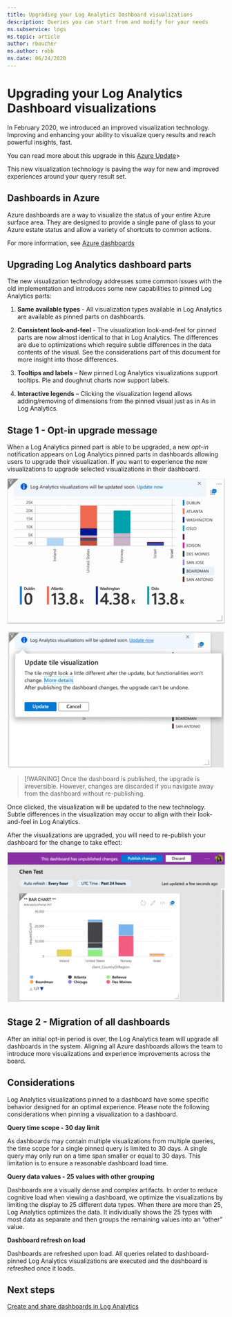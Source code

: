 ```yaml
---
title: Upgrading your Log Analytics Dashboard visualizations
description: Queries you can start from and modify for your needs 
ms.subservice: logs
ms.topic: article
author: rboucher
ms.author: robb
ms.date: 06/24/2020
---
```


# Upgrading your Log Analytics Dashboard visualizations

In February 2020, we introduced an improved visualization technology. Improving and enhancing your ability to visualize query results and reach powerful insights, fast. 

You can read more about this upgrade in this [Azure Update](https://azure.microsoft.com/updates/azure-monitor-log-analytics-upgraded-results-visualization/)> 

This new visualization technology is paving the way for new and improved experiences around your query result set. 

## Dashboards in Azure

Azure dashboards are a way to visualize the status of your entire Azure surface area. They are designed to provide a single pane of glass to your Azure estate status and allow a variety of shortcuts to common actions. 

For more information, see [Azure dashboards](https://docs.microsoft.com/azure/azure-portal/azure-portal-dashboards)


## Upgrading Log Analytics dashboard parts

The new visualization technology addresses some common issues with the old implementation and introduces some new capabilities to pinned Log Analytics parts: 

1. **Same available types** - All visualization types available in Log Analytics are available as pinned parts on dashboards.

1. **Consistent look-and-feel** - The visualization look-and-feel for pinned parts are now almost identical to that in Log Analytics. The differences are due to optimizations which require subtle differences in the data contents of the visual. See the considerations part of this document for more insight into those differences.

1. **Tooltips and labels** – New pinned Log Analytics visualizations support tooltips. Pie and doughnut charts now support labels.

1. **Interactive legends** – Clicking the visualization legend allows adding/removing of dimensions from the pinned visual just as in As in Log Analytics.

## Stage 1 - Opt-in upgrade message

When a Log Analytics pinned part is able to be upgraded, a new *opt-in* notification appears on Log Analytics pinned parts in dashboards allowing users to upgrade their visualization. If you want to experience the new visualizations to upgrade selected visualizations in their dashboard.

 
![Sidebar](media/dashboard-upgrade/update-message-1.png)
 
![Sidebar](media/dashboard-upgrade/update-message-2.png)

> [!WARNING] Once the dashboard is published, the upgrade is irreversible. However, changes are discarded if you navigate away from the dashboard without re-publishing.  

Once clicked, the visualization will be updated to the new technology. Subtle differences in the visualization may occur to align with their look-and-feel in Log Analytics.

After the visualizations are upgraded, you will need to re-publish your dashboard for the change to take effect: 

 ![Sidebar](media/dashboard-upgrade/update-message-3.png)


## Stage 2 - Migration of all dashboards

After an initial opt-in period is over, the Log Analytics team will upgrade all dashboards in the system. Aligning all Azure dashboards allows the team to introduce more visualizations and experience improvements across the board.

## Considerations 

Log Analytics visualizations pinned to a dashboard have some specific behavior designed for an optimal experience. Please note the following considerations when pinning a visualization to a dashboard.

**Query time scope - 30 day limit**

As dashboards may contain multiple visualizations from multiple queries, the time scope for a single pinned query is limited to 30 days. A single query may only run on a time span smaller or equal to 30 days. This limitation is to ensure a reasonable dashboard load time.

**Query data values - 25 values with other grouping** 

Dashboards are a visually dense and complex artifacts.  In order to reduce cognitive load when viewing a dashboard, we optimize the visualizations by limiting the display to 25 different data types. When there are more than 25, Log Analytics optimizes the data. It individually shows the 25 types with most data as separate and then groups the remaining values into an “other” value. 

**Dashboard refresh on load**

Dashboards are refreshed upon load. All queries related to dashboard-pinned Log Analytics visualizations are executed and the dashboard is refreshed once it loads.

## Next steps
[Create and share dashboards in Log Analytics](../learn/tutorial-logs-dashboards.md)